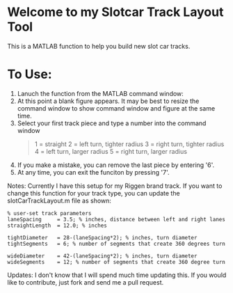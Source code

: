 Welcome to my Slotcar Track Layout Tool
========

This is a MATLAB function to help you build new slot car tracks.  

To Use:
=
1. Lanuch the function from the MATLAB command window:
2. At this point a blank figure appears. It may be best to resize the command window to show command window and figure at the same time. 
3. Select your first track piece and type a number into the command window  
    > 1 = straight
    > 2 = left turn, tighter radius
    > 3 = right turn, tighter radius
    > 4 = left turn, larger radius
    > 5 = right turn, larger radius
4. If you make a mistake, you can remove the last piece by entering '6'.
5. At any time, you can exit the funciton by pressing '7'.


Notes:
Currently I have this setup for my Riggen brand track. If you want to change this function for your track type, you can update the slotCarTrackLayout.m file as shown:

    % user-set track parameters
    laneSpacing     = 3.5; % inches, distance between left and right lanes
    straightLength  = 12.0; % inches

    tightDiameter   = 28-(laneSpacing*2); % inches, turn diameter
    tightSegments   = 6; % number of segments that create 360 degrees turn

    wideDiameter    = 42-(laneSpacing*2); % inches, turn diameter
    wideSegments    = 12; % number of segments that create 360 degree turn
    
Updates:
I don't know that I will spend much time updating this. If you would like to contribute, just fork and send me a pull request.


